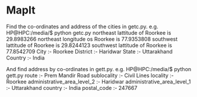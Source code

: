 MapIt
=====
Find the co-ordinates and address of the cities in getc.py.
e.g.
HP@HPC:/media/$ python getc.py
northeast lattitude of Roorkee is 29.8983266
northeast longitude os Roorkee is 77.9353808
southwest lattitude of Roorkee is 29.8244123
southwest lattitude of Roorkee is 77.8542709
City :- Roorkee 
District :- Haridwar
State :- Uttarakhand
Country :- India

And find address by co-ordinates in gett.py.
e.g.
HP@HPC:/media/$ python gett.py
route :- Prem Mandir Road
sublocality :- Civil Lines
locality :- Roorkee
administrative_area_level_2 :- Haridwar
administrative_area_level_1 :- Uttarakhand
country :- India
postal_code :- 247667
